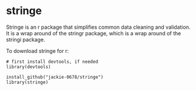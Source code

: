 # stringe
Stringe is an r package that simplifies common data cleaning and validation. 
It is a wrap around of the stringr package, which is a wrap around of the stringi package. 

To download stringe for r:
```
# first install devtools, if needed
library(devtools)

install_github("jackie-0678/stringe")
library(stringe)
```
